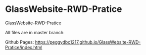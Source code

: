# GlassWebsite-RWD-Pratice
GlassWebsite-RWD-Pratice

All files are in master branch

Github Pages: https://peggydbc1217.github.io/GlassWebsite-RWD-Pratice/index.html
